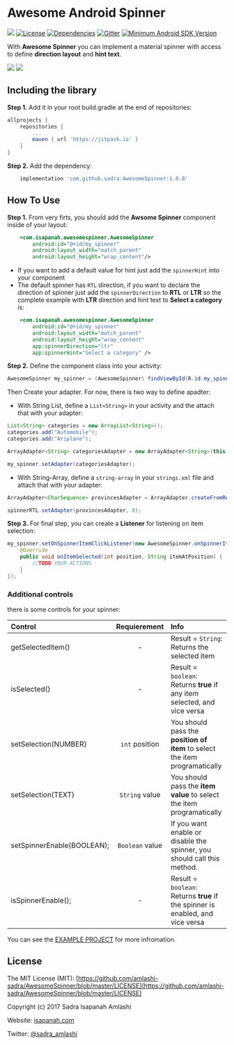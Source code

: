 # Awesome Android Spinner
[![](https://jitpack.io/v/amlashi-sadra/AwesomeSpinner.svg)](https://jitpack.io/#amlashi-sadra/AwesomeSpinner)
[![License](https://img.shields.io/badge/licence-MIT-lightgrey.svg?style=flat)](https://github.com/amlashi-sadra/AwesomeSpinner/blob/master/LICENSE)
[![Dependencies](https://img.shields.io/badge/dependencies-non-yellow.svg?style=flat)](#)
[![Gitter](https://img.shields.io/badge/gitter-join%20chat-%23E91E63.svg?style=flat)](https://gitter.im/AwesomeSpinner)
[![Minimum Android SDK Version](https://img.shields.io/badge/Minimum%20Android%20SDK-14-blue.svg)](#)

With **Awesome Spinner** you can implement a material spinner with access to define **direction layout** and **hint text**.

![](https://github.com/amlashi-sadra/AwesomeSpinner/blob/master/art/awesome_spinner_rtl.gif)
![](https://github.com/amlashi-sadra/AwesomeSpinner/blob/master/art/awesome_spinner_ltr.gif)


## Including the library

**Step 1.** Add it in your root build.gradle at the end of repositories:
```groovy
allprojects {
	repositories {
		...
		maven { url 'https://jitpack.io' }
	}
}
```

**Step 2.** Add the dependency:
```groovy
    implementation 'com.github.sadra:AwesomeSpinner:1.0.8'
```

## How To Use

**Step 1.** From very firts, you should add the **Awsome Spinner** component inside of your layout:
```xml
    <com.isapanah.awesomespinner.AwesomeSpinner
        android:id="@+id/my_spinner"
        android:layout_width="match_parent"
        android:layout_height="wrap_content"/>
```

- If you want to add a default value for hint just add the `spinnerHint` into your component
- The default spinner has `RTL` direction, if you want to declare the direction of spinner just add the `spinnerDirection` to **RTL** or **LTR**
so the complete example with **LTR** direction and hint text to **Select a category** is:
```xml
    <com.isapanah.awesomespinner.AwesomeSpinner
        android:id="@+id/my_spinner"
        android:layout_width="match_parent"
        android:layout_height="wrap_content"
        app:spinnerDirection="ltr"
        app:spinnerHint="Select a category" />
```

**Step 2.** Define the component class into your activity:
```java
AwesomeSpinner my_spinner = (AwesomeSpinner) findViewById(R.id.my_spinner);
```
Then Create your adapter. For now, there is two way to define apadter:
- With String List, define a `List<String>` in your activity and the attach that with your adapter:
```java
List<String> categories = new ArrayList<String>();
categories.add("Automobile");
categories.add("Ariplane");

ArrayAdapter<String> categoriesAdapter = new ArrayAdapter<String>(this, android.R.layout.simple_spinner_item, categories);

my_spinner.setAdapter(categoriesAdapter);
```
- With String-Array, define a `string-array` in your `strings.xml` file and attach that with your adapter:
```java
ArrayAdapter<CharSequence> provincesAdapter = ArrayAdapter.createFromResource(this, R.array.iran_provinces, android.R.layout.simple_spinner_item);

spinnerRTL.setAdapter(provincesAdapter, 0);
```

**Step 3.** For final step, you can create a **Listener** for listening on item selection:
```java
my_spinner.setOnSpinnerItemClickListener(new AwesomeSpinner.onSpinnerItemClickListener<String>() {
    @Override
    public void onItemSelected(int position, String itemAtPosition) {
        //TODO YOUR ACTIONS
    }
});
```

### Additional controls
there is some controls for your spinner:

| Control | Requierement | Info |
| :------------- |:-------------:| :-----|
| getSelectedItem() | - | Result = `String`: Returns the selected item |
| isSelected() | - | Result = `boolean`: Returns **true** if any item selected, and vice versa |
| setSelection(NUMBER) | `int` position | You should pass the **position of item** to select the item programatically |
| setSelection(TEXT) | `String` value | You should pass the **item value** to select the item programatically |
| setSpinnerEnable(BOOLEAN); | `Boolean` value | If you want enable or disable the spinner, you should call this method. |
| isSpinnerEnable(); | - | Result = `boolean`: Returns **true** if the spinner is enabled, and vice versa |

You can see the [EXAMPLE PROJECT](https://github.com/amlashi-sadra/AwesomeSpinner/tree/master/app/src/main) for more infromation.

## License

The MIT License (MIT): [https://github.com/amlashi-sadra/AwesomeSpinner/blob/master/LICENSE](https://github.com/amlashi-sadra/AwesomeSpinner/blob/master/LICENSE)

Copyright (c) 2017 Sadra Isapanah Amlashi

Website: [isapanah.com](http://isapanah.com)

Twitter: [@sadra_amlashi](https://twitter.com/sadra_amlashi)
